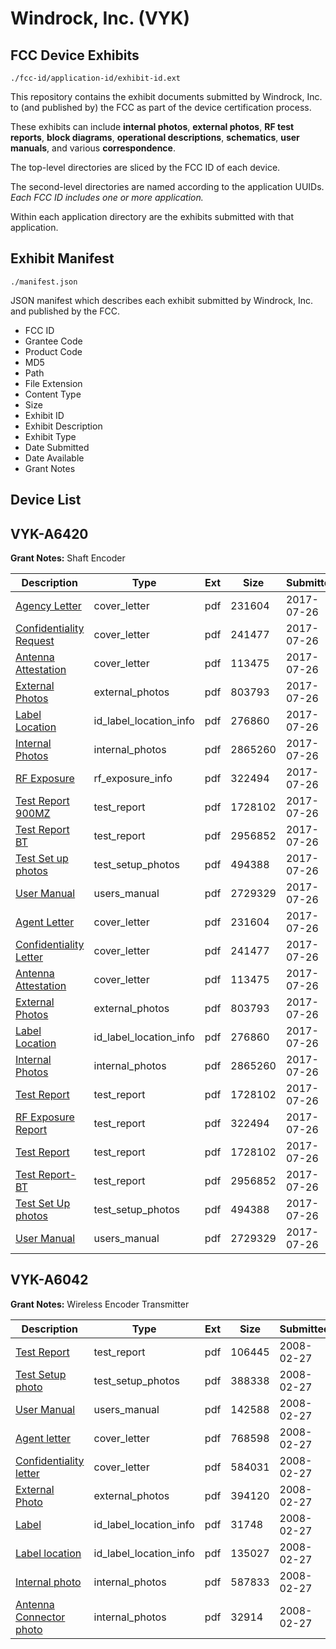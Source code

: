 # Windrock, Inc. (VYK)
## FCC Device Exhibits

```
./fcc-id/application-id/exhibit-id.ext
```

This repository contains the exhibit documents submitted by Windrock, Inc. to (and published by) the FCC as part of the device certification process.

These exhibits can include **internal photos**, **external photos**, **RF test reports**, **block diagrams**, **operational descriptions**, **schematics**, **user manuals**, and various **correspondence**.

The top-level directories are sliced by the FCC ID of each device.

The second-level directories are named according to the application UUIDs. *Each FCC ID includes one or more application.*

Within each application directory are the exhibits submitted with that application. 

## Exhibit Manifest

```
./manifest.json
```

JSON manifest which describes each exhibit submitted by Windrock, Inc. and published by the FCC.

- FCC ID
- Grantee Code
- Product Code
- MD5
- Path
- File Extension
- Content Type
- Size
- Exhibit ID
- Exhibit Description
- Exhibit Type
- Date Submitted
- Date Available
- Grant Notes

## Device List
## VYK-A6420
**Grant Notes:** Shaft Encoder

| Description | Type | Ext | Size | Submitted | Available |
| ----------- | ---- | --- | ---- | --------- | --------- |
| [Agency Letter](VYK-A6420/d38017b11f401bee1c70ede0b352d861/3482660.pdf) | cover_letter | pdf | 231604 | 2017-07-26 | 2017-07-26 |
| [Confidentiality Request](VYK-A6420/d38017b11f401bee1c70ede0b352d861/3482664.pdf) | cover_letter | pdf | 241477 | 2017-07-26 | 2017-07-26 |
| [Antenna Attestation](VYK-A6420/d38017b11f401bee1c70ede0b352d861/3482701.pdf) | cover_letter | pdf | 113475 | 2017-07-26 | 2017-07-26 |
| [External Photos](VYK-A6420/d38017b11f401bee1c70ede0b352d861/3482666.pdf) | external_photos | pdf | 803793 | 2017-07-26 | 2018-01-23 |
| [Label Location](VYK-A6420/d38017b11f401bee1c70ede0b352d861/3482714.pdf) | id_label_location_info | pdf | 276860 | 2017-07-26 | 2017-07-26 |
| [Internal Photos](VYK-A6420/d38017b11f401bee1c70ede0b352d861/3482703.pdf) | internal_photos | pdf | 2865260 | 2017-07-26 | 2018-01-23 |
| [RF Exposure](VYK-A6420/d38017b11f401bee1c70ede0b352d861/3482742.pdf) | rf_exposure_info | pdf | 322494 | 2017-07-26 | 2017-07-26 |
| [Test Report 900MZ](VYK-A6420/d38017b11f401bee1c70ede0b352d861/3482680.pdf) | test_report | pdf | 1728102 | 2017-07-26 | 2017-07-26 |
| [Test Report BT](VYK-A6420/d38017b11f401bee1c70ede0b352d861/3482772.pdf) | test_report | pdf | 2956852 | 2017-07-26 | 2017-07-26 |
| [Test Set up photos](VYK-A6420/d38017b11f401bee1c70ede0b352d861/3482749.pdf) | test_setup_photos | pdf | 494388 | 2017-07-26 | 2018-01-23 |
| [User Manual](VYK-A6420/d38017b11f401bee1c70ede0b352d861/3482757.pdf) | users_manual | pdf | 2729329 | 2017-07-26 | 2018-01-23 |
| [Agent Letter](VYK-A6420/34a7eabd65c8eed15c0d1ab7085f3509/3482660.pdf) | cover_letter | pdf | 231604 | 2017-07-26 | 2017-07-26 |
| [Confidentiality Letter](VYK-A6420/34a7eabd65c8eed15c0d1ab7085f3509/3482664.pdf) | cover_letter | pdf | 241477 | 2017-07-26 | 2017-07-26 |
| [Antenna Attestation](VYK-A6420/34a7eabd65c8eed15c0d1ab7085f3509/3482701.pdf) | cover_letter | pdf | 113475 | 2017-07-26 | 2017-07-26 |
| [External Photos](VYK-A6420/34a7eabd65c8eed15c0d1ab7085f3509/3482666.pdf) | external_photos | pdf | 803793 | 2017-07-26 | 2018-01-22 |
| [Label Location](VYK-A6420/34a7eabd65c8eed15c0d1ab7085f3509/3482714.pdf) | id_label_location_info | pdf | 276860 | 2017-07-26 | 2017-07-26 |
| [Internal Photos](VYK-A6420/34a7eabd65c8eed15c0d1ab7085f3509/3482703.pdf) | internal_photos | pdf | 2865260 | 2017-07-26 | 2018-01-22 |
| [Test Report](VYK-A6420/34a7eabd65c8eed15c0d1ab7085f3509/3482680.pdf) | test_report | pdf | 1728102 | 2017-07-26 | 2017-07-26 |
| [RF Exposure Report](VYK-A6420/34a7eabd65c8eed15c0d1ab7085f3509/3482742.pdf) | test_report | pdf | 322494 | 2017-07-26 | 2017-07-26 |
| [Test Report](VYK-A6420/34a7eabd65c8eed15c0d1ab7085f3509/3482680.pdf) | test_report | pdf | 1728102 | 2017-07-26 | 2017-07-26 |
| [Test Report-BT](VYK-A6420/34a7eabd65c8eed15c0d1ab7085f3509/3482772.pdf) | test_report | pdf | 2956852 | 2017-07-26 | 2017-07-26 |
| [Test Set Up photos](VYK-A6420/34a7eabd65c8eed15c0d1ab7085f3509/3482749.pdf) | test_setup_photos | pdf | 494388 | 2017-07-26 | 2018-01-22 |
| [User Manual](VYK-A6420/34a7eabd65c8eed15c0d1ab7085f3509/3482757.pdf) | users_manual | pdf | 2729329 | 2017-07-26 | 2018-01-22 |
## VYK-A6042
**Grant Notes:** Wireless Encoder Transmitter

| Description | Type | Ext | Size | Submitted | Available |
| ----------- | ---- | --- | ---- | --------- | --------- |
| [Test Report](VYK-A6042/ad7fd7e155899c1ea152640b83e44375/907253.pdf) | test_report | pdf | 106445 | 2008-02-27 | 2008-02-27 |
| [Test Setup photo](VYK-A6042/ad7fd7e155899c1ea152640b83e44375/907255.pdf) | test_setup_photos | pdf | 388338 | 2008-02-27 | 2008-02-27 |
| [User Manual](VYK-A6042/ad7fd7e155899c1ea152640b83e44375/907257.pdf) | users_manual | pdf | 142588 | 2008-02-27 | 2008-02-27 |
| [Agent letter](VYK-A6042/ad7fd7e155899c1ea152640b83e44375/907242.pdf) | cover_letter | pdf | 768598 | 2008-02-27 | 2008-02-27 |
| [Confidentiality letter](VYK-A6042/ad7fd7e155899c1ea152640b83e44375/907243.pdf) | cover_letter | pdf | 584031 | 2008-02-27 | 2008-02-27 |
| [External Photo](VYK-A6042/ad7fd7e155899c1ea152640b83e44375/907244.pdf) | external_photos | pdf | 394120 | 2008-02-27 | 2008-02-27 |
| [Label](VYK-A6042/ad7fd7e155899c1ea152640b83e44375/907245.pdf) | id_label_location_info | pdf | 31748 | 2008-02-27 | 2008-02-27 |
| [Label location](VYK-A6042/ad7fd7e155899c1ea152640b83e44375/907246.pdf) | id_label_location_info | pdf | 135027 | 2008-02-27 | 2008-02-27 |
| [Internal photo](VYK-A6042/ad7fd7e155899c1ea152640b83e44375/907247.pdf) | internal_photos | pdf | 587833 | 2008-02-27 | 2008-02-27 |
| [Antenna Connector photo](VYK-A6042/ad7fd7e155899c1ea152640b83e44375/907248.pdf) | internal_photos | pdf | 32914 | 2008-02-27 | 2008-02-27 |
